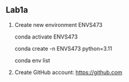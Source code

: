 ## Lab1a

1. Create new environment ENVS473
   
   conda activate ENVS473
   
   conda create -n ENVS473 python=3.11

   conda env list

2. Create GitHub account: https://github.com
